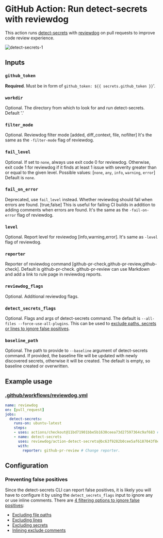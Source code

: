 # GitHub Action: Run detect-secrets with reviewdog

This action runs [detect-secrets](https://github.com/Yelp/detect-secrets) with
[reviewdog](https://github.com/reviewdog/reviewdog) on pull requests to improve
code review experience.

![detect-secrets-1](https://user-images.githubusercontent.com/3680861/112022952-6fcd7800-8b3b-11eb-8973-86a8a747d757.png)

## Inputs

### `github_token`

**Required**. Must be in form of `github_token: ${{ secrets.github_token }}`'.

### `workdir`

Optional. The directory from which to look for and run detect-secrets. Default '.'

### `filter_mode`

Optional. Reviewdog filter mode [added, diff_context, file, nofilter]
It's the same as the `-filter-mode` flag of reviewdog.

### `fail_level`

Optional. If set to `none`, always use exit code 0 for reviewdog.
Otherwise, exit code 1 for reviewdog if it finds at least 1 issue with severity greater than or equal to the given level.
Possible values: [`none`, `any`, `info`, `warning`, `error`]
Default is `none`.

### `fail_on_error`

Deprecated, use `fail_level` instead.
Whether reviewdog should fail when errors are found. [true,false]
This is useful for failing CI builds in addition to adding comments when errors are found.
It's the same as the `-fail-on-error` flag of reviewdog.

### `level`

Optional. Report level for reviewdog [info,warning,error].
It's same as `-level` flag of reviewdog.

### `reporter`

Reporter of reviewdog command [github-pr-check,github-pr-review,github-check].
Default is github-pr-check.
github-pr-review can use Markdown and add a link to rule page in reviewdog reports.

### `reviewdog_flags`

Optional. Additional reviewdog flags.

### `detect_secrets_flags`

Optional. Flags and args of detect-secrets command. The default is `--all-files --force-use-all-plugins`. 
This can be used to [exclude paths, secrets or lines to ignore false positives](https://github.com/Yelp/detect-secrets?tab=readme-ov-file#filters).

### `baseline_path`

Optional. The path to provide to `--baseline` argument of detect-secrets command.
If provided, the baseline file will be updated with newly discovered secrets, otherwise it will be created.
The default is empty, so baseline created or overwritten.

## Example usage

### [.github/workflows/reviewdog.yml](.github/workflows/reviewdog.yml)

```yml
name: reviewdog
on: [pull_request]
jobs:
  detect-secrets:
    runs-on: ubuntu-latest
    steps:
    - uses: actions/checkout@11bd71901bbe5b1630ceea73d27597364c9af683 # v4.2.2
    - name: detect-secrets
      uses: reviewdog/action-detect-secrets@bc63f9282b0cee5af6187043f8e79e80e7f6ffe3 # v0.28.3
      with:
        reporter: github-pr-review # Change reporter.
```

## Configuration

### Preventing false positives

Since the detect-secrets CLI can report false positives, it is likely you will have to configure it by using the `detect_secrets_flags` input to ignore any or use inline comments. There are [4 filtering options to ignore false positives](https://github.com/Yelp/detect-secrets?tab=readme-ov-file#filters):

- [Excluding file paths](https://github.com/Yelp/detect-secrets?tab=readme-ov-file#--exclude-files)
- [Excluding lines](https://github.com/Yelp/detect-secrets?tab=readme-ov-file#--exclude-lines)
- [Excluding secrets](https://github.com/Yelp/detect-secrets?tab=readme-ov-file#--exclude-secrets)
- [Inlining exclude comments](https://github.com/Yelp/detect-secrets?tab=readme-ov-file#inline-allowlisting-1)
